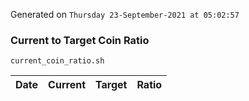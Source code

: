 Generated on `Thursday 23-September-2021 at 05:02:57`

### Current to Target Coin Ratio
`current_coin_ratio.sh`

Date|Current|Target|Ratio
---|---|---|---
